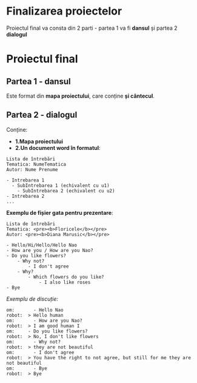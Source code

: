 # Finalizarea proiectelor

Proiectul final va consta din 2 parti - partea 1 va fi **dansul** și partea 2 **dialogul**


# Proiectul final 
## Partea 1 - dansul
Este format din **mapa proiectului**, care conține **și cântecul**.

## Partea 2 - dialogul
Conține:
- **1.Mapa proiectului**
- **2.Un document word în formatul**:


```
Lista de întrebări
Tematica: NumeTematica
Autor: Nume Prenume

- Intrebarea 1
  - SubIntrebarea 1 (echivalent cu u1)
    - SubIntrebarea 2 (echivalent cu u2)
- Intrebarea 2
...
```

**Exemplu de fișier gata pentru prezentare**:
```
Lista de întrebări
Tematica: <pre><b>Floricele</b></pre>
Autor: <pre><b>Diana Marusic</b></pre>

- Hello/Hi/Hello/Hello Nao
- How are you / How are you Nao?
- Do you like flowers?
    - Why not?
        - I don't agree
    - Why?
        - Which flowers do you like?
            - I also like roses
- Bye

```


*Exemplu de discuție:*

```
om: 	  - Hello Nao
robot: 	> Hello human
om:		  - How are you Nao?
robot: 	> I am good human I 
om:     - Do you like flowers?
robot:  > No, I don't like flowers
om:		  - Why not?
robot:	> they are not beautiful
om:		  - I don't agree
robot:	> You have the right to not agree, but still for me they are not beautiful
om:		  - Bye
robot:	> Bye
```

